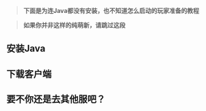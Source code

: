 > **下面是为连Java都没有安装，也不知道怎么启动的玩家准备的教程**

> **如果你并非这样的纯萌新，请跳过这段**

## 安装Java

## 下载客户端

## 要不你还是去其他服吧？
